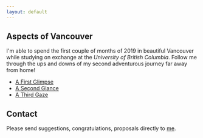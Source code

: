 ```yaml
---
layout: default
---
```

## Aspects of Vancouver

I'm able to spend the first couple of months of 2019 in beautiful Vancouver while studying on exchange at the _University of British Columbia_. Follow me through the ups and downs of my second adventurous journey far away from home!

- [A First Glimpse](./van1)
- [A Second Glance](./van2)
- [A Third Gaze](./van3)

## Contact

Please send suggestions, congratulations, proposals directly to <a href="mailto:nickueng@gmail.com">me</a>.
